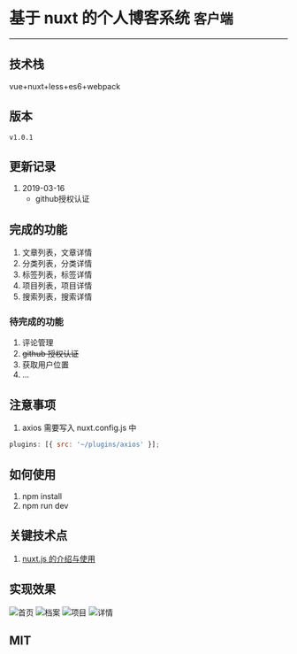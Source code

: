 # 基于 nuxt 的个人博客系统 `客户端`

---

## 技术栈

vue+nuxt+less+es6+webpack

## 版本

`v1.0.1`

## 更新记录

1. 2019-03-16
   - github授权认证

## 完成的功能

1. 文章列表，文章详情
2. 分类列表，分类详情
3. 标签列表，标签详情
4. 项目列表，项目详情
5. 搜索列表，搜索详情

### 待完成的功能

1. 评论管理
2. ~~github 授权认证~~
3. 获取用户位置
4. ...

## 注意事项

1. axios 需要写入 nuxt.config.js 中

```js
plugins: [{ src: '~/plugins/axios' }];
```

## 如何使用

1. npm install
2. npm run dev

## 关键技术点

1. [nuxt.js 的介绍与使用](https://github.com/dirkhe1051931999/hjBlog/blob/master/blog-vueBlog/lessons/01.md)

## 实现效果

![首页](https://github.com/dirkhe1051931999/vue-myBlog/blob/master/screenshot/1.png) ![档案](https://github.com/dirkhe1051931999/vue-myBlog/blob/master/screenshot/2.png) ![项目](https://github.com/dirkhe1051931999/vue-myBlog/blob/master/screenshot/3.png) ![详情](https://github.com/dirkhe1051931999/vue-myBlog/blob/master/screenshot/4.png)

## MIT
